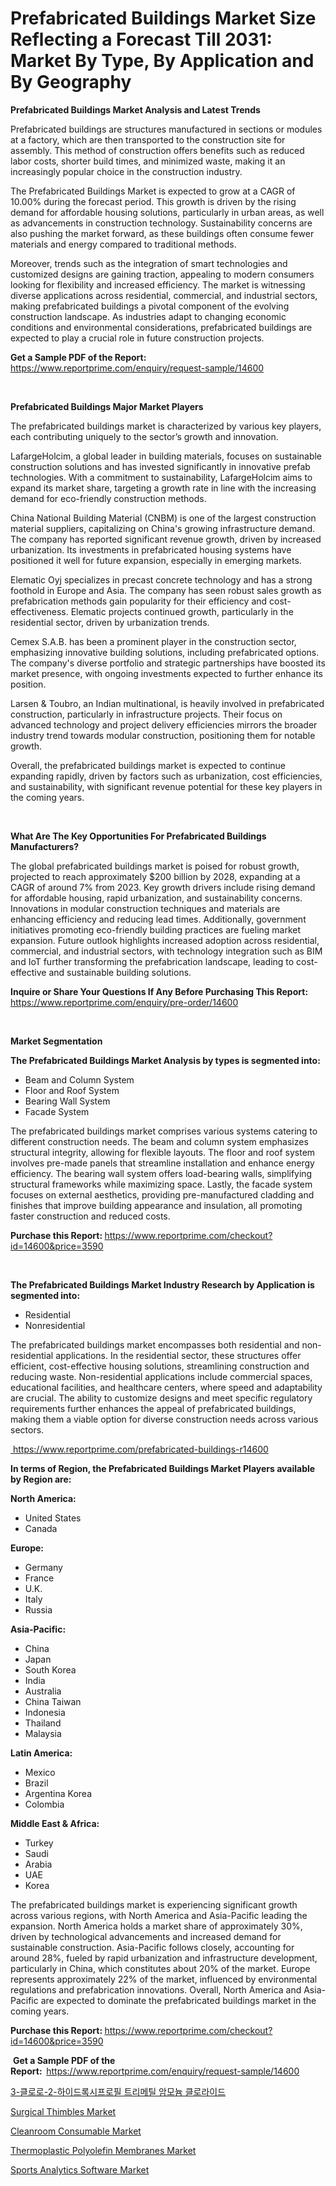 <p><h1>Prefabricated Buildings Market Size Reflecting a Forecast Till 2031: Market By Type, By Application and By Geography</h1></p><p><strong>Prefabricated Buildings Market Analysis and Latest Trends</strong></p>
<p><p>Prefabricated buildings are structures manufactured in sections or modules at a factory, which are then transported to the construction site for assembly. This method of construction offers benefits such as reduced labor costs, shorter build times, and minimized waste, making it an increasingly popular choice in the construction industry. </p><p>The Prefabricated Buildings Market is expected to grow at a CAGR of 10.00% during the forecast period. This growth is driven by the rising demand for affordable housing solutions, particularly in urban areas, as well as advancements in construction technology. Sustainability concerns are also pushing the market forward, as these buildings often consume fewer materials and energy compared to traditional methods. </p><p>Moreover, trends such as the integration of smart technologies and customized designs are gaining traction, appealing to modern consumers looking for flexibility and increased efficiency. The market is witnessing diverse applications across residential, commercial, and industrial sectors, making prefabricated buildings a pivotal component of the evolving construction landscape. As industries adapt to changing economic conditions and environmental considerations, prefabricated buildings are expected to play a crucial role in future construction projects.</p></p>
<p><strong>Get a Sample PDF of the Report:&nbsp;</strong> <a href="https://www.reportprime.com/enquiry/request-sample/14600">https://www.reportprime.com/enquiry/request-sample/14600</a></p>
<p>&nbsp;</p>
<p><strong>Prefabricated Buildings Major Market Players</strong></p>
<p><p>The prefabricated buildings market is characterized by various key players, each contributing uniquely to the sector’s growth and innovation. </p><p>LafargeHolcim, a global leader in building materials, focuses on sustainable construction solutions and has invested significantly in innovative prefab technologies. With a commitment to sustainability, LafargeHolcim aims to expand its market share, targeting a growth rate in line with the increasing demand for eco-friendly construction methods.</p><p>China National Building Material (CNBM) is one of the largest construction material suppliers, capitalizing on China's growing infrastructure demand. The company has reported significant revenue growth, driven by increased urbanization. Its investments in prefabricated housing systems have positioned it well for future expansion, especially in emerging markets.</p><p>Elematic Oyj specializes in precast concrete technology and has a strong foothold in Europe and Asia. The company has seen robust sales growth as prefabrication methods gain popularity for their efficiency and cost-effectiveness. Elematic projects continued growth, particularly in the residential sector, driven by urbanization trends.</p><p>Cemex S.A.B. has been a prominent player in the construction sector, emphasizing innovative building solutions, including prefabricated options. The company's diverse portfolio and strategic partnerships have boosted its market presence, with ongoing investments expected to further enhance its position.</p><p>Larsen & Toubro, an Indian multinational, is heavily involved in prefabricated construction, particularly in infrastructure projects. Their focus on advanced technology and project delivery efficiencies mirrors the broader industry trend towards modular construction, positioning them for notable growth.</p><p>Overall, the prefabricated buildings market is expected to continue expanding rapidly, driven by factors such as urbanization, cost efficiencies, and sustainability, with significant revenue potential for these key players in the coming years.</p></p>
<p>&nbsp;</p>
<p><strong>What Are The Key Opportunities For Prefabricated Buildings Manufacturers?</strong></p>
<p><p>The global prefabricated buildings market is poised for robust growth, projected to reach approximately $200 billion by 2028, expanding at a CAGR of around 7% from 2023. Key growth drivers include rising demand for affordable housing, rapid urbanization, and sustainability concerns. Innovations in modular construction techniques and materials are enhancing efficiency and reducing lead times. Additionally, government initiatives promoting eco-friendly building practices are fueling market expansion. Future outlook highlights increased adoption across residential, commercial, and industrial sectors, with technology integration such as BIM and IoT further transforming the prefabrication landscape, leading to cost-effective and sustainable building solutions.</p></p>
<p><strong>Inquire or Share Your Questions If Any Before Purchasing This Report:</strong> <a href="https://www.reportprime.com/enquiry/pre-order/14600">https://www.reportprime.com/enquiry/pre-order/14600</a></p>
<p>&nbsp;</p>
<p><strong>Market Segmentation</strong></p>
<p><strong>The Prefabricated Buildings Market Analysis by types is segmented into:</strong></p>
<p><ul><li>Beam and Column System</li><li>Floor and Roof System</li><li>Bearing Wall System</li><li>Facade System</li></ul></p>
<p><p>The prefabricated buildings market comprises various systems catering to different construction needs. The beam and column system emphasizes structural integrity, allowing for flexible layouts. The floor and roof system involves pre-made panels that streamline installation and enhance energy efficiency. The bearing wall system offers load-bearing walls, simplifying structural frameworks while maximizing space. Lastly, the facade system focuses on external aesthetics, providing pre-manufactured cladding and finishes that improve building appearance and insulation, all promoting faster construction and reduced costs.</p></p>
<p><strong>Purchase this Report:&nbsp;</strong><a href="https://www.reportprime.com/checkout?id=14600&price=3590">https://www.reportprime.com/checkout?id=14600&price=3590</a></p>
<p>&nbsp;</p>
<p><strong>The Prefabricated Buildings Market Industry Research by Application is segmented into:</strong></p>
<p><ul><li>Residential</li><li>Nonresidential</li></ul></p>
<p><p>The prefabricated buildings market encompasses both residential and non-residential applications. In the residential sector, these structures offer efficient, cost-effective housing solutions, streamlining construction and reducing waste. Non-residential applications include commercial spaces, educational facilities, and healthcare centers, where speed and adaptability are crucial. The ability to customize designs and meet specific regulatory requirements further enhances the appeal of prefabricated buildings, making them a viable option for diverse construction needs across various sectors.</p></p>
<p><a href="https://www.reportprime.com/prefabricated-buildings-r14600">&nbsp;https://www.reportprime.com/prefabricated-buildings-r14600</a></p>
<p><strong>In terms of Region, the Prefabricated Buildings Market Players available by Region are:</strong></p>
<p>
    <p> <strong> North America: </strong>
        <ul>
            <li>United States</li>
            <li>Canada</li>
        </ul>
        </p> 
    <p> <strong> Europe: </strong>
        <ul>
            <li>Germany</li>
            <li>France</li>
            <li>U.K.</li>
            <li>Italy</li>
            <li>Russia</li>
        </ul>
        </p> 
    <p> <strong> Asia-Pacific: </strong>
        <ul>
            <li>China</li>
            <li>Japan</li>
            <li>South Korea</li>
            <li>India</li>
            <li>Australia</li>
            <li>China Taiwan</li>
            <li>Indonesia</li>
            <li>Thailand</li>
            <li>Malaysia</li>
        </ul>
        </p> 
    <p> <strong> Latin America: </strong>
        <ul>
            <li>Mexico</li>
            <li>Brazil</li>
            <li>Argentina Korea</li>
            <li>Colombia</li>
        </ul>
        </p> 
    <p> <strong> Middle East & Africa: </strong>
        <ul>
            <li>Turkey</li>
            <li>Saudi</li>
            <li>Arabia</li>
            <li>UAE</li>
            <li>Korea</li>
        </ul>
    </p>
    </p>
<p><p>The prefabricated buildings market is experiencing significant growth across various regions, with North America and Asia-Pacific leading the expansion. North America holds a market share of approximately 30%, driven by technological advancements and increased demand for sustainable construction. Asia-Pacific follows closely, accounting for around 28%, fueled by rapid urbanization and infrastructure development, particularly in China, which constitutes about 20% of the market. Europe represents approximately 22% of the market, influenced by environmental regulations and prefabrication innovations. Overall, North America and Asia-Pacific are expected to dominate the prefabricated buildings market in the coming years.</p></p>
<p><strong>Purchase this Report: </strong><a href="https://www.reportprime.com/checkout?id=14600&price=3590">https://www.reportprime.com/checkout?id=14600&price=3590</a></p>
<p>&nbsp;<strong>Get a Sample PDF of the Report:&nbsp;&nbsp;</strong><a href="https://www.reportprime.com/enquiry/request-sample/14600">https://www.reportprime.com/enquiry/request-sample/14600</a></p>
<p><strong></strong></p>
<p><p><a href="https://medium.com/@pwhkjukf5/3-chloro-2-hydroxypropyl-trimethyl-ammonium-chloride-market-%EC%9D%98-%EA%B8%80%EB%A1%9C%EB%B2%8C-%EC%8B%9C%EC%9E%A5-%EA%B0%9C%EC%9A%94%EB%8A%94-%EC%A0%84-%EC%84%B8%EA%B3%84-%EB%B0%8F-%EC%A3%BC%EC%9A%94-%EC%8B%9C%EC%9E%A5%EC%9D%98-%EC%82%B0%EC%97%85%EC%97%90-%EC%98%81%ED%96%A5%EC%9D%84-2cedaab414a0?postPublishedType=initial">3-클로로-2-하이드록시프로필 트리메틸 암모늄 클로라이드</a></p><p><a href="https://issuu.com/reportprime-2/docs/surgical-thimbles-market-size-2030._fb1e02fb5e257a">Surgical Thimbles Market</a></p><p><a href="https://issuu.com/reportprime-2/docs/cleanroom-consumable-market-size-20_770462e0d65b59">Cleanroom Consumable Market</a></p><p><a href="https://medium.com/@tedbrakus/what-is-thermoplastic-polyolefin-membranes-market-38647cf7a42c">Thermoplastic Polyolefin Membranes Market</a></p><p><a href="https://www.linkedin.com/pulse/sports-analytics-software-industry-analysis-report-its-market-jsadf?trackingId=vndUF2qxSfC2gBqdJZfIbA%3D%3D">Sports Analytics Software Market</a></p></p>